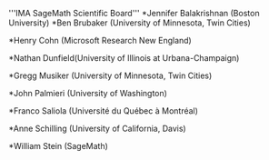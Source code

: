'''IMA SageMath Scientific Board'''
*Jennifer Balakrishnan	(Boston University)
*Ben Brubaker	(University of Minnesota, Twin Cities)

*Henry Cohn	(Microsoft Research New England)

*Nathan Dunfield(University of Illinois at Urbana-Champaign)

*Gregg Musiker	(University of Minnesota, Twin Cities)

*John Palmieri	(University of Washington)

*Franco Saliola	(Université du Québec à Montréal)

*Anne Schilling	(University of California, Davis)

*William Stein	(SageMath)

